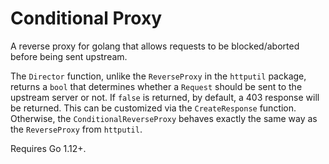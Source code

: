 # Conditional Proxy
A reverse proxy for golang that allows requests to be blocked/aborted before
being sent upstream.

The `Director` function, unlike the `ReverseProxy` in the `httputil` package,
returns a `bool` that determines whether a `Request` should be sent to the
upstream server or not. If `false` is returned, by default, a 403 response
will be returned. This can be customized via the `CreateResponse` function.
Otherwise, the `ConditionalReverseProxy` behaves exactly the same way as the
`ReverseProxy` from `httputil`.

Requires Go 1.12+.
